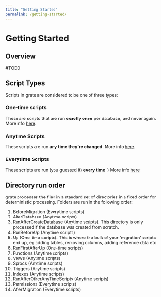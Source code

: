 ```yaml
---
title: "Getting Started"
permalink: /getting-started/
---
```


# Getting Started

## Overview

#TODO




## Script Types

Scripts in grate are considered to be one of three types:

### One-time scripts
These are scripts that are run **exactly once** per database, and never again.  More info [here](/script-types/one-time).

### Anytime Scripts
These scripts are run **any time they're changed**.  More info [here](/script-types/anytime).

### Everytime Scripts
These scripts are run (you guessed it) **every time** :)  More info [here](/script-types/everytime)

## Directory run order

grate processes the files in a standard set of directories in a fixed order for deterministic processing.  Folders are run in the following order:

1. BeforeMigration (Everytime scripts)
2. AlterDatabase (Anytime scripts)
3. RunAfterCreateDatabase (Anytime scripts).  This directory is only processed if the database was created from scratch.
4. RunBeforeUp (Anytime scripts)
5. Up (One-time scripts).  This is where the bulk of your 'migration' scripts end up, eg adding tables, removing columns, adding reference data etc
6. RunFirstAfterUp (One-time scripts)
7. Functions (Anytime scripts)
8. Views (Anytime scripts)
9. Sprocs (Anytime scripts)
10. Triggers (Anytime scripts)
11. Indexes (Anytime scripts)
12. RunAfterOtherAnyTimeScripts (Anytime scripts)
13. Permissions (Everytime scripts)
14. AfterMigration (Everytime scripts)